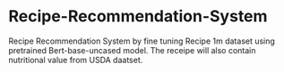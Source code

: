 # Recipe-Recommendation-System
Recipe Recommendation System by fine tuning Recipe 1m dataset using pretrained Bert-base-uncased model. The receipe will also contain nutritional value from USDA daatset. 
